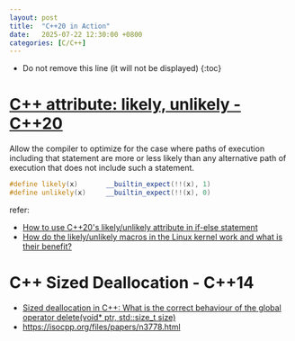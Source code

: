 ```yaml
---
layout: post
title:  "C++20 in Action"
date:   2025-07-22 12:30:00 +0800
categories: [C/C++]
---
```


* Do not remove this line (it will not be displayed)
{:toc}


# [C++ attribute: likely, unlikely - C++20](https://en.cppreference.com/w/cpp/language/attributes/likely)

Allow the compiler to optimize for the case where paths of execution including that statement are more or less likely than any alternative path of execution that does not include such a statement.

``` cpp
#define likely(x)       __builtin_expect(!!(x), 1)
#define unlikely(x)     __builtin_expect(!!(x), 0)
```


refer:

* [How to use C++20's likely/unlikely attribute in if-else statement](https://stackoverflow.com/questions/51797959/how-to-use-c20s-likely-unlikely-attribute-in-if-else-statement)
* [How do the likely/unlikely macros in the Linux kernel work and what is their benefit?](https://stackoverflow.com/questions/109710/how-do-the-likely-unlikely-macros-in-the-linux-kernel-work-and-what-is-their-ben)



# C++ Sized Deallocation - C++14


* [Sized deallocation in C++: What is the correct behaviour of the global operator delete(void* ptr, std::size_t size)](https://stackoverflow.com/questions/46775187/sized-deallocation-in-c-what-is-the-correct-behaviour-of-the-global-operator)
* https://isocpp.org/files/papers/n3778.html





